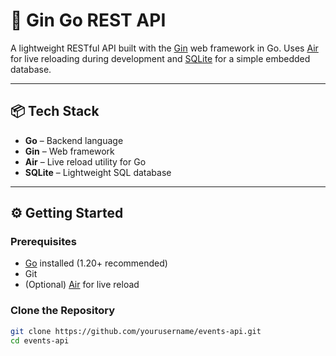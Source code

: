 # 🚀 Gin Go REST API

A lightweight RESTful API built with the [Gin](https://github.com/gin-gonic/gin) web framework in Go. Uses [Air](https://github.com/cosmtrek/air) for live reloading during development and [SQLite](https://www.sqlite.org/) for a simple embedded database.

---

## 📦 Tech Stack

- **Go** – Backend language
- **Gin** – Web framework
- **Air** – Live reload utility for Go
- **SQLite** – Lightweight SQL database

---

## ⚙️ Getting Started

### Prerequisites

- [Go](https://golang.org/dl/) installed (1.20+ recommended)
- Git
- (Optional) [Air](https://github.com/cosmtrek/air) for live reload

### Clone the Repository

```bash
git clone https://github.com/yourusername/events-api.git
cd events-api
```
